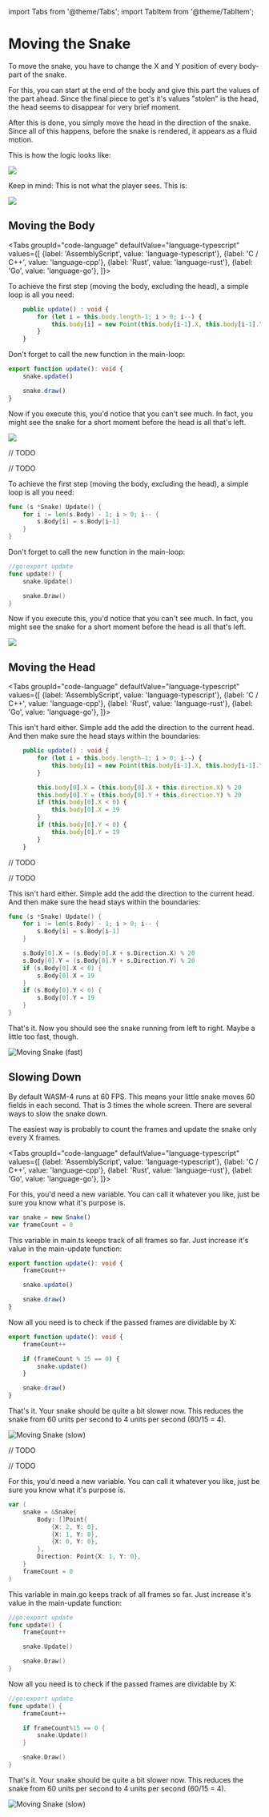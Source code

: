 import Tabs from '@theme/Tabs';
import TabItem from '@theme/TabItem';

# Moving the Snake

To move the snake, you have to change the X and Y position of every body-part of the snake.

For this, you can start at the end of the body and give this part the values of the part ahead.
Since the final piece to get's it's values "stolen" is the head, the head seems to disappear for very brief moment.

After this is done, you simply move the head in the direction of the snake.
Since all of this happens, before the snake is rendered, it appears as a fluid motion.

This is how the logic looks like:

![](images/snake_move_logic.webp)

Keep in mind: This is not what the player sees. This is:

![](images/snake_move_rendered.webp)


## Moving the Body

<Tabs
    groupId="code-language"
    defaultValue="language-typescript"
    values={[
        {label: 'AssemblyScript', value: 'language-typescript'},
        {label: 'C / C++', value: 'language-cpp'},
        {label: 'Rust', value: 'language-rust'},
        {label: 'Go', value: 'language-go'},
    ]}>

<TabItem value="language-typescript">

To achieve the first step (moving the body, excluding the head), a simple loop is all you need:

```typescript
	public update() : void {
		for (let i = this.body.length-1; i > 0; i--) {
			this.body[i] = new Point(this.body[i-1].X, this.body[i-1].Y)
		}
	}
```

Don't forget to call the new function in the main-loop:

```typescript {2}
export function update(): void {
	snake.update()

	snake.draw()
}
```

Now if you execute this, you'd notice that you can't see much. In fact, you might see the snake for a short moment before the head is all that's left.

![](images/snake_move_head_only.webp)

</TabItem>

<TabItem value="language-cpp">

// TODO

</TabItem>

<TabItem value="language-rust">

// TODO

</TabItem>

<TabItem value="language-go">

To achieve the first step (moving the body, excluding the head), a simple loop is all you need:

```go
func (s *Snake) Update() {
	for i := len(s.Body) - 1; i > 0; i-- {
		s.Body[i] = s.Body[i-1]
	}
}
```

Don't forget to call the new function in the main-loop:

```go {3}
//go:export update
func update() {
	snake.Update()

	snake.Draw()
}
```

Now if you execute this, you'd notice that you can't see much. In fact, you might see the snake for a short moment before the head is all that's left.

![](images/snake_move_head_only.webp)

</TabItem>

</Tabs>

## Moving the Head

<Tabs
    groupId="code-language"
    defaultValue="language-typescript"
    values={[
        {label: 'AssemblyScript', value: 'language-typescript'},
        {label: 'C / C++', value: 'language-cpp'},
        {label: 'Rust', value: 'language-rust'},
        {label: 'Go', value: 'language-go'},
    ]}>

<TabItem value="language-typescript">

This isn't hard either. Simple add the add the direction to the current head. And then make sure the head stays within the boundaries:

```typescript {6-13}
	public update() : void {
		for (let i = this.body.length-1; i > 0; i--) {
			this.body[i] = new Point(this.body[i-1].X, this.body[i-1].Y)
		}

		this.body[0].X = (this.body[0].X + this.direction.X) % 20
		this.body[0].Y = (this.body[0].Y + this.direction.Y) % 20
		if (this.body[0].X < 0) {
			this.body[0].X = 19
		}
		if (this.body[0].Y < 0) {
			this.body[0].Y = 19
		}
	}
```

</TabItem>

<TabItem value="language-cpp">

// TODO

</TabItem>

<TabItem value="language-rust">

// TODO

</TabItem>

<TabItem value="language-go">

This isn't hard either. Simple add the add the direction to the current head. And then make sure the head stays within the boundaries:

```go {6-13}
func (s *Snake) Update() {
	for i := len(s.Body) - 1; i > 0; i-- {
		s.Body[i] = s.Body[i-1]
	}

	s.Body[0].X = (s.Body[0].X + s.Direction.X) % 20
	s.Body[0].Y = (s.Body[0].Y + s.Direction.Y) % 20
	if (s.Body[0].X < 0) {
		s.Body[0].X = 19
	}
	if (s.Body[0].Y < 0) {
		s.Body[0].Y = 19
	}
}
```

</TabItem>

</Tabs>

That's it. Now you should see the snake running from left to right. Maybe a little too fast, though.

![Moving Snake (fast)](images/snake-motion-fast.webp)


## Slowing Down

By default WASM-4 runs at 60 FPS. This means your little snake moves 60 fields in each second. That is 3 times the whole screen.
There are several ways to slow the snake down.

The easiest way is probably to count the frames and update the snake only every X frames.

<Tabs
    groupId="code-language"
    defaultValue="language-typescript"
    values={[
        {label: 'AssemblyScript', value: 'language-typescript'},
        {label: 'C / C++', value: 'language-cpp'},
        {label: 'Rust', value: 'language-rust'},
        {label: 'Go', value: 'language-go'},
    ]}>

<TabItem value="language-typescript">

For this, you'd need a new variable. You can call it whatever you like, just be sure you know what it's purpose is.

```typescript {2}
var snake = new Snake()
var frameCount = 0
```

This variable in main.ts keeps track of all frames so far. Just increase it's value in the main-update function:

```typescript {2}
export function update(): void {
	frameCount++

	snake.update()

	snake.draw()
}
```

Now all you need is to check if the passed frames are dividable by X:

```typescript {4-6}
export function update(): void {
	frameCount++

	if (frameCount % 15 == 0) {
		snake.update()
	}

	snake.draw()
}
```

That's it. Your snake should be quite a bit slower now. This reduces the snake from 60 units per second to 4 units per second (60/15 = 4).

![Moving Snake (slow)](images/snake-motion-slow.webp)

</TabItem>

<TabItem value="language-cpp">

// TODO

</TabItem>

<TabItem value="language-rust">

// TODO

</TabItem>

<TabItem value="language-go">

For this, you'd need a new variable. You can call it whatever you like, just be sure you know what it's purpose is.

```go {10}
var (
	snake = &Snake{
		Body: []Point{
			{X: 2, Y: 0},
			{X: 1, Y: 0},
			{X: 0, Y: 0},
		},
		Direction: Point{X: 1, Y: 0},
	}
	frameCount = 0
)
```

This variable in main.go keeps track of all frames so far. Just increase it's value in the main-update function:

```go {3}
//go:export update
func update() {
	frameCount++

	snake.Update()

	snake.Draw()
}
```

Now all you need is to check if the passed frames are dividable by X:

```go {5-7}
//go:export update
func update() {
	frameCount++

	if frameCount%15 == 0 {
		snake.Update()
	}

	snake.Draw()
}
```

That's it. Your snake should be quite a bit slower now. This reduces the snake from 60 units per second to 4 units per second (60/15 = 4).

![Moving Snake (slow)](images/snake-motion-slow.webp)

</TabItem>

</Tabs>

